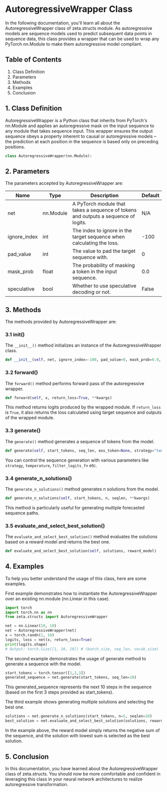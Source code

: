 # AutoregressiveWrapper Class

In the following documentation, you'll learn all about the AutoregressiveWrapper class of zeta.structs module. As autoregressive models are sequence models used to predict subsequent data points in sequence data, this class provides a wrapper that can be used to wrap any PyTorch nn.Module to make them autoregressive model compliant.

## Table of Contents

1. Class Definition
2. Parameters
3. Methods
4. Examples
5. Conclusion

## 1. Class Definition

AutoregressiveWrapper is a Python class that inherits from PyTorch's nn.Module and applies an autoregressive mask on the input sequence to any module that takes sequence input. This wrapper ensures the output sequence obeys a property inherent to causal or autoregressive models – the prediction at each position in the sequence is based only on preceding positions.

```python
class AutoregressiveWrapper(nn.Module):
```

## 2. Parameters

The parameters accepted by AutoregressiveWrapper are:

| Name | Type | Description | Default |
|---|---|---|---|
|net|nn.Module|A PyTorch module that takes a sequence of tokens and outputs a sequence of logits.|N/A|
|ignore_index|int|The index to ignore in the target sequence when calculating the loss.|-100|
|pad_value|int|The value to pad the target sequence with.|0|
|mask_prob|float|The probability of masking a token in the input sequence.|0.0|
|speculative |bool|Whether to use speculative decoding or not.|False|

## 3. Methods

The methods provided by AutoregressiveWrapper are:

### 3.1 __init__()

The `__init__()` method initializes an instance of the AutoregressiveWrapper class.

```python
def __init__(self, net, ignore_index=-100, pad_value=0, mask_prob=0.0, speculative=False)
```

### 3.2 forward()

The `forward()` method performs forward pass of the autoregressive wrapper.

```python
def forward(self, x, return_loss=True, **kwargs)
```

This method returns logits produced by the wrapped module. If `return_loss` is `True`, it also returns the loss calculated using target sequence and outputs of the wrapped module.

### 3.3 generate()

The `generate()` method generates a sequence of tokens from the model.

```python
def generate(self, start_tokens, seq_len, eos_token=None, strategy="temperature", temperature=1.0, filter_logits_fn=top_k, filter_thres=0.9, min_p_pow=2.0, min_p_ratio=0.02, gamma=5, **kwargs)
```

You can control the sequence generation with various parameters like `strategy`, `temperature`, `filter_logits_fn` etc.

### 3.4 generate_n_solutions()

The `generate_n_solutions()` method generates n solutions from the model.

```python
def generate_n_solutions(self, start_tokens, n, seqlen, **kwargs)
```
This method is particularly useful for generating multiple forecasted sequence paths.

### 3.5 evaluate_and_select_best_solution()

The `evaluate_and_select_best_solution()` method evaluates the solutions based on a reward model and returns the best one.

```python
def evaluate_and_select_best_solution(self, solutions, reward_model)
```


## 4. Examples

To help you better understand the usage of this class, here are some examples.

First example demonstrates how to instantiate the AutoregressiveWrapper over an existing nn.module (nn.Linear in this case).

```python
import torch
import torch.nn as nn
from zeta.structs import AutoregressiveWrapper

net = nn.Linear(10, 10)
net = AutoregressiveWrapper(net)
x = torch.randn(1, 10)
logits, loss = net(x, return_loss=True)
print(logits.shape)
# Output: torch.Size([1, 10, 10]) # (batch_size, seq_len, vocab_size)
```

The second example demonstrates the usage of generate method to generate a sequence with the model.

```python
start_tokens = torch.tensor([1,2,3])
generated_sequence = net.generate(start_tokens, seq_len=10)
```
This generated_sequence represents the next 10 steps in the sequence (based on the first 3 steps provided as start_tokens).

The third example shows generating multiple solutions and selecting the best one.

```python
solutions = net.generate_n_solutions(start_tokens, n=5, seqlen=10)
best_solution = net.evaluate_and_select_best_solution(solutions, reward_model=lambda x: -x.sum())
```
In the example above, the reward model simply returns the negative sum of the sequence, and the solution with lowest sum is selected as the best solution.

## 5. Conclusion

In this documentation, you have learned about the AutoregressiveWrapper class of zeta.structs. You should now be more comfortable and confident in leveraging this class in your neural network architectures to realize autoregressive transformation.
